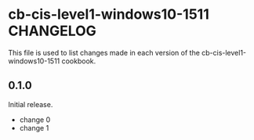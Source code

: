 # cb-cis-level1-windows10-1511 CHANGELOG

This file is used to list changes made in each version of the cb-cis-level1-windows10-1511 cookbook.

## 0.1.0

Initial release.

- change 0
- change 1
